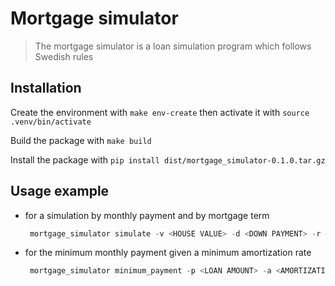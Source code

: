 # Mortgage simulator
> The mortgage simulator is a loan simulation program which follows Swedish rules

## Installation

Create the environment with `make env-create` then activate it with `source .venv/bin/activate`

Build the package with `make build`

Install the package with `pip install dist/mortgage_simulator-0.1.0.tar.gz`

## Usage example
* for a simulation by monthly payment and by mortgage term
  ```python
   mortgage_simulator simulate -v <HOUSE VALUE> -d <DOWN PAYMENT> -r <INTEREST RATE> -t <MORTGATE TERM IN YEARS> -i <INCOME> -p <MONTHLY PAYMENT>
  ```
* for the minimum monthly payment given a minimum amortization rate
  ```python
   mortgage_simulator minimum_payment -p <LOAN AMOUNT> -a <AMORTIZATION RATE> -i <INTEREST RATE>
  ```
